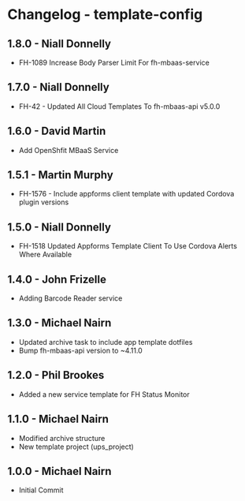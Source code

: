 # Changelog - template-config

## 1.8.0 - Niall Donnelly

* FH-1089 Increase Body Parser Limit For fh-mbaas-service

## 1.7.0 - Niall Donnelly

* FH-42 - Updated All Cloud Templates To fh-mbaas-api v5.0.0

## 1.6.0 - David Martin
* Add OpenShfit MBaaS Service

## 1.5.1 - Martin Murphy

* FH-1576 - Include appforms client template with updated Cordova plugin versions

## 1.5.0 - Niall Donnelly

* FH-1518 Updated Appforms Template Client To Use Cordova Alerts Where Available

## 1.4.0 - John Frizelle
* Adding Barcode Reader service

## 1.3.0 - Michael Nairn
* Updated archive task to include app template dotfiles
* Bump fh-mbaas-api version to ~4.11.0

## 1.2.0 - Phil Brookes
* Added a new service template for FH Status Monitor

## 1.1.0 - Michael Nairn
* Modified archive structure
* New template project (ups_project)

## 1.0.0 - Michael Nairn
* Initial Commit
